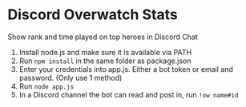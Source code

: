 # Discord Overwatch Stats
Show rank and time played on top heroes in Discord Chat

1. Install node.js and make sure it is available via PATH
2. Run ``npm install`` in the same folder as package.json
3. Enter your credentials into app.js. Either a bot token or email and password. (Only use 1 method)
4. Run ``node app.js``
5. In a Discord channel the bot can read and post in, run ``!ow name#id``
